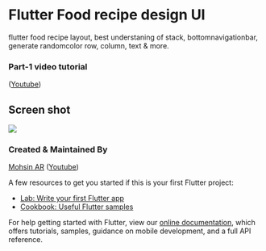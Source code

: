 # Flutter Food recipe design UI
flutter food recipe layout, best understaning of stack, bottomnavigationbar, generate randomcolor  row, column, text & more.

### Part-1 video tutorial
([Youtube](https://youtu.be/oW0-FORe-rc))


## Screen shot

<img src="https://imgur.com/P5RYwQx.mp4">


### Created & Maintained By

[Mohsin AR](https://github.com/iammohsinar) 
([Youtube](https://www.youtube.com/channel/UCfGx7qUAx-TLnJUttLkN0xA))

A few resources to get you started if this is your first Flutter project:

- [Lab: Write your first Flutter app](https://flutter.io/docs/get-started/codelab)
- [Cookbook: Useful Flutter samples](https://flutter.io/docs/cookbook)

For help getting started with Flutter, view our 
[online documentation](https://flutter.io/docs), which offers tutorials, 
samples, guidance on mobile development, and a full API reference.
